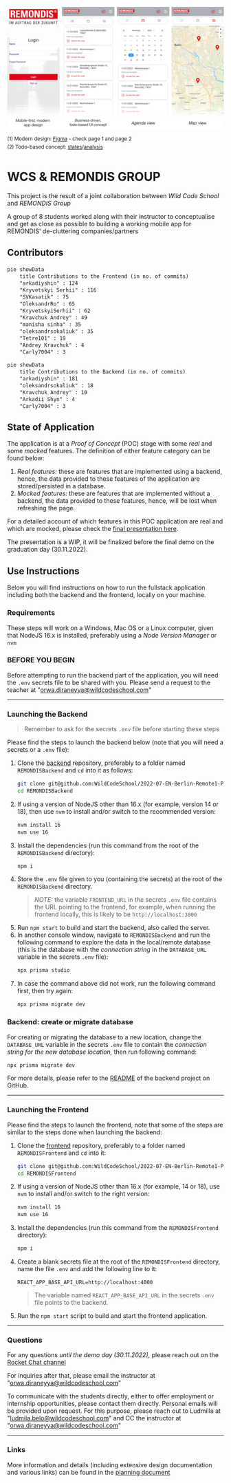 ![](./resources/pitch_scaled.jpeg)

<sup>(1) Modern design: [Figma](https://www.figma.com/file/nYlgCL7yWXHEcpTHgwzYgu/Untitled?node-id=0%3A1) - check page 1 and page 2</sup>  
<sup>(2) Todo-based concept: [states](https://github.com/WildCodeSchool/2022-07-EN-Berlin-Remote1-Project3Planning/blob/main/PLANNING.md#de-cluettering-case-states)/[analysis](https://github.com/WildCodeSchool/2022-07-EN-Berlin-Remote1-Project3Planning/blob/main/ui_concept_todos.md)</sup>
# WCS & REMONDIS GROUP

This project is the result of a joint collaboration between _Wild Code School_ and _REMONDIS Group_

A group of 8 students worked along with their instructor to conceptualise and get as close as possible to building a working mobile app for REMONDIS' de-cluttering companies/partners

## Contributors

```mermaid
pie showData
    title Contributions to the Frontend (in no. of commits)
    "arkadiyshin" : 124
    "Kryvetskyi Serhii" : 116
    "SVKasatik" : 75
    "OleksandrRo" : 65
    "KryvetskyiSerhii" : 62
    "Kravchuk Andrey" : 49
    "manisha sinha" : 35
    "oleksandrsokaliuk" : 35
    "Tetre101" : 19
    "Andrey Kravchuk" : 4
    "Carly7004" : 3
```

```mermaid
pie showData
    title Contributions to the Backend (in no. of commits)
    "arkadiyshin" : 181
    "oleksandrsokaliuk" : 18
    "Kravchuk Andrey" : 10
    "Arkadii Shyn" : 4
    "Carly7004" : 3
```

## State of Application

The application is at a _Proof of Concept_ (POC) stage with some _real_ and some _mocked_ features. The definition of either feature category can be found below:
1. _Real features:_ these are features that are implemented using a backend, hence, the data provided to these features of the application are stored/persisted in a database.
1. _Mocked features:_ these are features that are implemented without a backend, the data provided to these features, hence, will be lost when refreshing the page.

For a detailed account of which features in this POC application are real and which are mocked, please check the [final presentation here](https://wildcodeschool.github.io/2022-07-EN-Berlin-Remote1-Project3Presentation/).

The presentation is a WIP, it will be finalized before the final demo on the graduation day (30.11.2022).

## Use Instructions

Below you will find instructions on how to run the fullstack application including both the backend and the frontend, locally on your machine.

### Requirements

These steps will work on a Windows, Mac OS or a Linux computer, given that NodeJS 16.x is installed, preferably using a _Node Version Manager_ or `nvm`

### BEFORE YOU BEGIN

Before attempting to run the backend part of the application, you will need the `.env` secrets file to be shared with you. Please send a request to the teacher at "orwa.diraneyya@wildcodeschool.com"

---
### Launching the Backend

> Remember to ask for the secrets `.env` file before starting these steps

Please find the steps to launch the backend below (note that you will need a secrets or a `.env` file):

1. Clone the [backend](https://github.com/WildCodeSchool/2022-07-EN-Berlin-Remote1-Project3Backend) repository, preferably to a folder named `REMONDISBackend` and `cd` into it as follows:
    ```bash
    git clone git@github.com:WildCodeSchool/2022-07-EN-Berlin-Remote1-Project3Backend.git REMONDISBackend
    cd REMONDISBackend
    ```
1. If using a version of NodeJS other than 16.x (for example, version 14 or 18), then use `nvm` to install and/or switch to the recommended version:
    ```bash
    nvm install 16
    nvm use 16
    ```
1. Install the dependencies (run this command from the root of the `REMONDISBackend` directory):
    ```bash
    npm i
    ```
1. Store the `.env` file given to you (containing the secrets) at the root of the `REMONDISBackend` directory.
    > _NOTE:_ the variable `FRONTEND_URL` in the secrets `.env` file contains the URL pointing to the frontend, for example, when running the frontend locally, this is likely to be `http://localhost:3000`
1. Run `npm start` to build and start the backend, also called the server.
1. In another console window, navigate to `REMONDISBackend` and run the following command to explore the data in the local/remote database (this is the database with the _connection string_ in the `DATABASE_URL` variable in the secrets `.env` file):
    ```bash
    npx prisma studio
    ```
1. In case the command above did not work, run the following command first, then try again:
    ```bash
    npx prisma migrate dev
    ```

### Backend: create or migrate database

For creating or migrating the database to a new location, change the `DATABASE_URL` variable in the secrets `.env` file to contain the _connection string for the new database location,_ then run following command:
```bash
npx prisma migrate dev
```


For more details, please refer to the [README](https://github.com/WildCodeSchool/2022-07-EN-Berlin-Remote1-Project3Backend/blob/main/README.md) of the backend project on GitHub.


---
### Launching the Frontend

Please find the steps to launch the frontend, note that some of the steps are similar to the steps done when launching the backend:

1. Clone the [frontend](https://github.com/WildCodeSchool/2022-07-EN-Berlin-Remote1-Project3Frontend) repository, preferably to a folder named `REMONDISFrontend` and `cd` into it:
    ```bash
    git clone git@github.com:WildCodeSchool/2022-07-EN-Berlin-Remote1-Project3Frontend.git REMONDISFrontend
    cd REMONDISFrontend
    ```
1. If using a version of NodeJS other than 16.x (for example, 14 or 18), use `nvm` to install and/or switch to the right version:
    ```bash
    nvm install 16
    nvm use 16
    ```
1. Install the dependencies (run this command from the `REMONDISFrontend` directory):
    ```bash
    npm i
    ```
1. Create a blank secrets file at the root of the `REMONDISFrontend` directory, name the file `.env` and add the following line to it:
    ```
    REACT_APP_BASE_API_URL=http://localhost:4000
    ```
    > The variable named `REACT_APP_BASE_API_URL` in the secrets `.env` file points to the backend.
1. Run the `npm start` script to build and start the frontend application.

---

### Questions

For any questions _until the demo day (30.11.2022),_ please reach out on the [Rocket Chat channel](https://chat.wilders.dev/group/RemoteDE_Real_client_project_with_RemondisDigital)

For inquiries after that, please email the instructor at "orwa.diraneyya@wildcodeschool.com"

To communicate with the students directly, either to offer employment or internship opportunities, please contact them directly. Personal emails will be provided upon request. For this purpose, please reach out to Ludmilla at "ludmila.belo@wildcodeschool.com" and CC the instructor at "orwa.diraneyya@wildcodeschool.com"

---

### Links

More information and details (including extensive design documentation and various links) can be found in the [planning document](./PLANNING.md)
